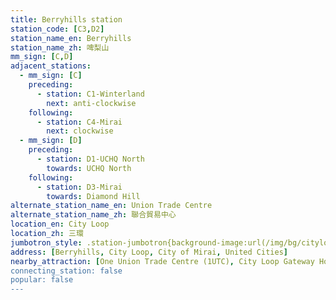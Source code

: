 ```yaml
---
title: Berryhills station
station_code: [C3,D2]
station_name_en: Berryhills
station_name_zh: 啤梨山
mm_sign: [C,D]
adjacent_stations:
  - mm_sign: [C]
    preceding:
      - station: C1-Winterland
        next: anti-clockwise
    following:
      - station: C4-Mirai
        next: clockwise
  - mm_sign: [D]
    preceding:
      - station: D1-UCHQ North
        towards: UCHQ North
    following:
      - station: D3-Mirai
        towards: Diamond Hill
alternate_station_name_en: Union Trade Centre
alternate_station_name_zh: 聯合貿易中心
location_en: City Loop
location_zh: 三環
jumbotron_style: .station-jumbotron{background-image:url(/img/bg/cityloopline.png),url(/img/bg/diamondline.png);background-repeat:no-repeat;background-size:100% 10px;background-position:0 115px,0 145px}
address: [Berryhills, City Loop, City of Mirai, United Cities]
nearby_attraction: [One Union Trade Centre (1UTC), City Loop Gateway Horse Park, MineDonald's]
connecting_station: false
popular: false
---
```


